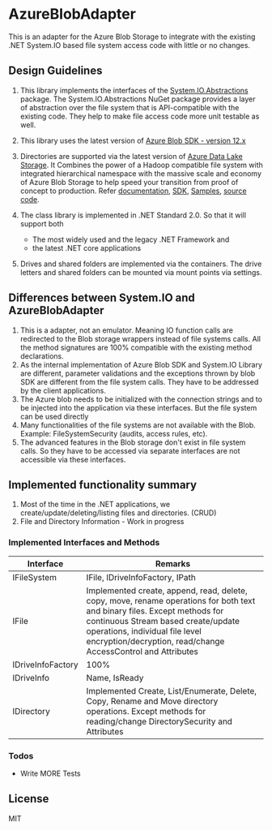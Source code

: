 # AzureBlobAdapter

This is an adapter for the Azure Blob Storage to integrate with the existing .NET System.IO based file system access code with little or no changes.


## Design Guidelines
1.  This library implements the interfaces of the [System.IO.Abstractions](https://www.nuget.org/packages/System.IO.Abstractions/) package. The System.IO.Abstractions NuGet package provides a layer of abstraction over the file system that is API-compatible with the existing code. They help to make file access code more unit testable as well.

1. This library uses the latest version of [Azure Blob SDK - version 12.x](https://docs.microsoft.com/en-us/dotnet/api/overview/azure/storage?view=azure-dotnet)
1. Directories are supported via the latest version of [Azure Data Lake Storage](https://docs.microsoft.com/en-us/azure/storage/blobs/data-lake-storage-introduction). It
Combines the power of a Hadoop compatible file system with integrated hierarchical namespace with the massive scale and economy of Azure Blob Storage to help speed your transition from proof of concept to production. Refer [documentation](https://docs.microsoft.com/en-us/azure/storage/blobs/data-lake-storage-introduction), [SDK](https://docs.microsoft.com/en-us/dotnet/api/azure.storage.files.datalake?view=azure-dotnet), [Samples](https://docs.microsoft.com/en-us/azure/storage/blobs/data-lake-storage-directory-file-acl-dotnet), [source code](https://github.com/Azure/azure-sdk-for-net/tree/master/sdk/storage/Azure.Storage.Files.DataLake).

1. The class library is implemented in .NET Standard 2.0. So that it will support both
   * The most widely used and the legacy .NET Framework and
   * the latest .NET core applications
1. Drives and shared folders are implemented via the containers. The drive letters and shared folders can be mounted via mount points via settings.


## Differences between System.IO and AzureBlobAdapter
1. This is a adapter, not an emulator. Meaning IO function calls are redirected to the Blob storage wrappers instead of file systems calls. All the method signatures are 100% compatible with the existing method declarations. 
1.	As the internal implementation of Azure Blob SDK and System.IO Library are different, parameter validations and the exceptions thrown by blob SDK are different from the file system calls. They have to be addressed by the client applications.
1. The Azure blob needs to be initialized with the connection strings and to be injected into the application via these interfaces. But the file system can be used directly
2. Many functionalities of the file systems are not available with the Blob. Example: FileSystemSecurity (audits, access rules, etc).
3. The advanced features in the Blob storage don't exist in file system calls. So they have to be accessed via separate interfaces are not accessible via these interfaces.

## Implemented functionality summary
1.  Most of the time in the .NET applications, we create/update/deleting/listing files and directories. (CRUD)
2. File and Directory Information - Work in progress

### Implemented Interfaces and Methods
| Interface | Remarks |
| ------ | ------ |
|IFileSystem|IFile, IDriveInfoFactory, IPath|
|IFile|Implemented create, append, read, delete, copy, move, rename operations for both text and binary files.  Except methods for continuous Stream based create/update operations, individual file level encryption/decryption, read/change AccessControl and Attributes|
|IDriveInfoFactory|100%|
|IDriveInfo|Name, IsReady|
|IDirectory|Implemented Create, List/Enumerate, Delete, Copy, Rename and Move directory operations. Except methods for reading/change DirectorySecurity and Attributes|


### Todos

 - Write MORE Tests

License
----

MIT